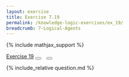 ```yaml
---
layout: exercise
title: Exercise 7.19
permalink: /knowledge-logic-exercises/ex_19/
breadcrumb: 7-Logical-Agents
---
```


{% include mathjax_support %}

<div class="card">
<div class="card-header p-2">
<a href='#' class="p-2">Exercise 19</a>
<button type="button" class="btn btn-dark float-right" title="Solve this Exercise" onclick="solve('ex7.19');" href="#"><i id="ex7.19" class="fas fa-pen" style="color:white"></i></button>
<a class="edit_question" href="#"><button type="button" class="btn btn-dark float-right" title="Edit this Question"  style="margin-left:10px; margin-right:10px;" onclick="edit('ex7.19');" href="#"><i id="ex7.19" class="far fa-edit" style="color:white"></i></button></a>
</div>
<div class="card-body">
<p class="card-text">{% include_relative question.md %}</p>
</div>
</div>
<br>
